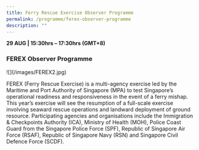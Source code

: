```yaml
---
title: Ferry Rescue Exercise Observer Programme
permalink: /programme/ferex-observer-programme
description: ""
---
```

<div>
  <b>29 AUG | 15:30hrs – 17:30hrs (GMT+8)</b>
  <h3>FEREX Observer Programme</h3>
</div>
![](/images/FEREX2.jpg)
<p>FEREX (Ferry Rescue Exercise) is a multi-agency exercise led by the Maritime and Port Authority of Singapore (MPA) to test Singapore’s operational readiness and responsiveness in the event of a ferry mishap. This year’s exercise will see the resumption of a full-scale exercise involving seaward rescue operations and landward deployment of ground resource. Participating agencies and organisations include the Immigration & Checkpoints Authority (ICA), Ministry of Health (MOH), Police Coast Guard from the Singapore Police Force (SPF), Republic of Singapore Air Force (RSAF), Republic of Singapore Navy (RSN) and Singapore Civil Defence Force (SCDF).</p>
<style type="text/css"> 
    .is-left{
      text-align: left;
    }
    .content h4{
      font-weight: 500; 
      color: #337B9A !important;
      margin-top: 1rem;
    }
    .bg-light {
      background-color: #fff !important;
      box-shadow: 5px 5px 5px 5px rgb(215 215 215), -5px 0 6px -4px rgb(215 215 215);
    }
    .p-4 {
      padding: 1.5rem!important;
    }
  .content a {text-decoration:none;}
	.content h3 { margin-top: 1rem;}
</style>